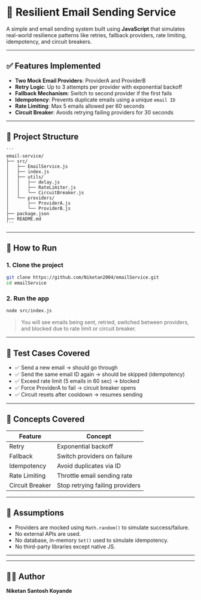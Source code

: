 # 📧 Resilient Email Sending Service

A simple and  email sending system built using **JavaScript** that simulates real-world resilience patterns like retries, fallback providers, rate limiting, idempotency, and circuit breakers.

---

## ✅ Features Implemented

* **Two Mock Email Providers**: ProviderA and ProviderB
* **Retry Logic**: Up to 3 attempts per provider with exponential backoff
* **Fallback Mechanism**: Switch to second provider if the first fails
* **Idempotency**: Prevents duplicate emails using a unique `email ID`
* **Rate Limiting**: Max 5 emails allowed per 60 seconds
* **Circuit Breaker**: Avoids retrying failing providers for 30 seconds

---

## 🧱 Project Structure

````
```
email-service/
├── src/
│   ├── EmailService.js
│   ├── index.js
│   ├── utils/
│   │   ├── delay.js
│   │   ├── RateLimiter.js
│   │   └── CircuitBreaker.js
│   └── providers/
│       ├── ProviderA.js
│       └── ProviderB.js
├── package.json
├── README.md
```
````

---

## 🚀 How to Run

### 1. Clone the project

```bash
git clone https://github.com/Niketan2004/emailService.git
cd emailService
```

### 2. Run the app

```bash
node src/index.js
```

> You will see emails being sent, retried, switched between providers, and blocked due to rate limit or circuit breaker.

---

## 🧪 Test Cases Covered

* ✅ Send a new email → should go through
* ✅ Send the same email ID again → should be skipped (idempotency)
* ✅ Exceed rate limit (5 emails in 60 sec) → blocked
* ✅ Force ProviderA to fail → circuit breaker opens
* ✅ Circuit resets after cooldown → resumes sending

---

## 🧠 Concepts Covered

| Feature         | Concept                         |
| --------------- | ------------------------------- |
| Retry           | Exponential backoff             |
| Fallback        | Switch providers on failure     |
| Idempotency     | Avoid duplicates via ID         |
| Rate Limiting   | Throttle email sending rate     |
| Circuit Breaker | Stop retrying failing providers |

---

## 📄 Assumptions

* Providers are mocked using `Math.random()` to simulate success/failure.
* No external APIs are used.
* No database, in-memory `Set()` used to simulate idempotency.
* No third-party libraries except native JS.

---

---

## 👨‍💻 Author

**Niketan Santosh Koyande**
